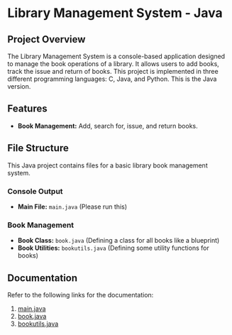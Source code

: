 # Library Management System - Java

## Project Overview
The Library Management System is a console-based application designed to manage the book operations of a library. It allows users to add books, track the issue and return of books. This project is implemented in three different programming languages: C, Java, and Python. This is the Java version.

## Features
- **Book Management:** Add, search for, issue, and return books.

## File Structure

This Java project contains files for a basic library book management system.

### Console Output
- **Main File:** `main.java` (Please run this)

### Book Management
- **Book Class:** `book.java` (Defining a class for all books like a blueprint)
- **Book Utilities:** `bookutils.java` (Defining some utility functions for books)


## Documentation

Refer to the following links for the documentation:

1. [main.java](./docs/main.html)
2. [book.java](./book.md)
3. [bookutils.java](./bookutils.md)

